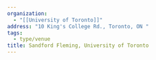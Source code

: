 ```yaml
---
organization:
  - "[[University of Toronto]]"
address: "10 King's College Rd., Toronto, ON "
tags:
  - type/venue
title: Sandford Fleming, University of Toronto
---
```


